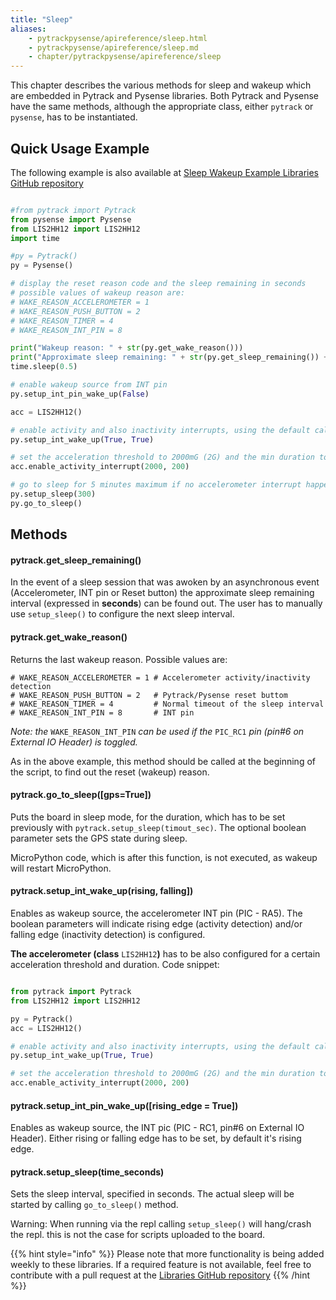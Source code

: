 ```yaml
---
title: "Sleep"
aliases:
    - pytrackpysense/apireference/sleep.html
    - pytrackpysense/apireference/sleep.md
    - chapter/pytrackpysense/apireference/sleep
---
```


This chapter describes the various methods for sleep and wakeup which are embedded in Pytrack and Pysense libraries. Both Pytrack and Pysense have the same methods, although the appropriate class, either `pytrack` or `pysense`, has to be instantiated.

## Quick Usage Example

The following example is also available at [Sleep Wakeup Example Libraries GitHub repository](https://github.com/pycom/pycom-libraries/blob/master/examples/accelerometer_wake/main.py)

```python

#from pytrack import Pytrack
from pysense import Pysense
from LIS2HH12 import LIS2HH12
import time

#py = Pytrack()
py = Pysense()

# display the reset reason code and the sleep remaining in seconds
# possible values of wakeup reason are:
# WAKE_REASON_ACCELEROMETER = 1
# WAKE_REASON_PUSH_BUTTON = 2
# WAKE_REASON_TIMER = 4
# WAKE_REASON_INT_PIN = 8

print("Wakeup reason: " + str(py.get_wake_reason()))
print("Approximate sleep remaining: " + str(py.get_sleep_remaining()) + " sec")
time.sleep(0.5)

# enable wakeup source from INT pin
py.setup_int_pin_wake_up(False)

acc = LIS2HH12()

# enable activity and also inactivity interrupts, using the default callback handler
py.setup_int_wake_up(True, True)

# set the acceleration threshold to 2000mG (2G) and the min duration to 200ms
acc.enable_activity_interrupt(2000, 200)

# go to sleep for 5 minutes maximum if no accelerometer interrupt happens
py.setup_sleep(300)
py.go_to_sleep()
```

## Methods

#### pytrack.get\_sleep\_remaining()

In the event of a sleep session that was awoken by an asynchronous event (Accelerometer, INT pin or Reset button) the approximate sleep remaining interval (expressed in **seconds**) can be found out. The user has to manually use `setup_sleep()` to configure the next sleep interval.

#### pytrack.get\_wake\_reason()

Returns the last wakeup reason. Possible values are:

```text
# WAKE_REASON_ACCELEROMETER = 1 # Accelerometer activity/inactivity detection
# WAKE_REASON_PUSH_BUTTON = 2   # Pytrack/Pysense reset buttom
# WAKE_REASON_TIMER = 4         # Normal timeout of the sleep interval
# WAKE_REASON_INT_PIN = 8       # INT pin
```

_Note: the_ `WAKE_REASON_INT_PIN` _can be used if the_ `PIC_RC1` _pin (pin\#6 on External IO Header) is toggled._

As in the above example, this method should be called at the beginning of the script, to find out the reset (wakeup) reason.

#### pytrack.go\_to\_sleep(\[gps=True\])

Puts the board in sleep mode, for the duration, which has to be set previously with `pytrack.setup_sleep(timout_sec)`. The optional boolean parameter sets the GPS state during sleep.

MicroPython code, which is after this function, is not executed, as wakeup will restart MicroPython.

#### pytrack.setup\_int\_wake\_up(rising, falling\])

Enables as wakeup source, the accelerometer INT pin (PIC - RA5). The boolean parameters will indicate rising edge (activity detection) and/or falling edge (inactivity detection) is configured.

**The accelerometer (class** `LIS2HH12`**)** has to be also configured for a certain acceleration threshold and duration. Code snippet:

```python

from pytrack import Pytrack
from LIS2HH12 import LIS2HH12

py = Pytrack()
acc = LIS2HH12()

# enable activity and also inactivity interrupts, using the default callback handler
py.setup_int_wake_up(True, True)

# set the acceleration threshold to 2000mG (2G) and the min duration to 200ms
acc.enable_activity_interrupt(2000, 200)
```

#### pytrack.setup\_int\_pin\_wake\_up(\[rising\_edge = True\])

Enables as wakeup source, the INT pic (PIC - RC1, pin\#6 on External IO Header). Either rising or falling edge has to be set, by default it's rising edge.

#### pytrack.setup\_sleep(time\_seconds)

Sets the sleep interval, specified in seconds. The actual sleep will be started by calling `go_to_sleep()` method.

Warning: When running via the repl calling `setup_sleep()` will hang/crash the repl. this is not the case for scripts uploaded to the board.

{{% hint style="info" %}}
Please note that more functionality is being added weekly to these libraries. If a required feature is not available, feel free to contribute with a pull request at the [Libraries GitHub repository](https://github.com/pycom/pycom-libraries)
{{% /hint %}}


